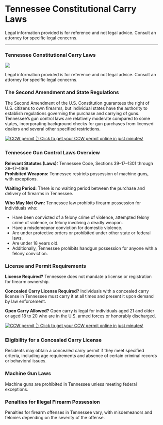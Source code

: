 # Tennessee Constitutional Carry Laws

Legal information provided is for reference and not legal advice. Consult an attorney for specific legal concerns. 

* * *

### Tennessee Constitutional Carry Laws

![](https://cdn-images-1.medium.com/max/1200/1*RPLfKSAYbiqdCHOapCHGSw.png)

Legal information provided is for reference and not legal advice. Consult an attorney for specific legal concerns.

### The Second Amendment and State Regulations

The Second Amendment of the U.S. Constitution guarantees the right of U.S. citizens to own firearms, but individual states have the authority to establish regulations governing the purchase and carrying of guns. Tennessee’s gun control laws are relatively moderate compared to some states, incorporating background checks for gun purchases from licensed dealers and several other specified restrictions.

<a href="https://serp.ly/ccw">
<div>
    <img src="https://cdn-images-1.medium.com/max/1200/1*aCmvRhaa5Xjz4zDZxHzAjg.png" alt="CCW permit">
    👆 Click to get your CCW permit online in just minutes!
</div>
</a>

### Tennessee Gun Control Laws Overview

**Relevant Statutes (Laws):** Tennessee Code, Sections 39–17–1301 through 39–17–1366  
**Prohibited Weapons:** Tennessee restricts possession of machine guns, with exceptions.

**Waiting Period:** There is no waiting period between the purchase and delivery of firearms in Tennessee.

**Who May Not Own:** Tennessee law prohibits firearm possession for individuals who:

  * Have been convicted of a felony crime of violence, attempted felony crime of violence, or felony involving a deadly weapon.
  * Have a misdemeanor conviction for domestic violence.
  * Are under protective orders or prohibited under other state or federal laws.
  * Are under 18 years old.
  * Additionally, Tennessee prohibits handgun possession for anyone with a felony conviction.



### License and Permit Requirements

**License Required?** Tennessee does not mandate a license or registration for firearm ownership.

**Concealed Carry License Required?** Individuals with a concealed carry license in Tennessee must carry it at all times and present it upon demand by law enforcement.

**Open Carry Allowed?** Open carry is legal for individuals aged 21 and older or aged 18 to 20 who are in the U.S. armed forces or honorably discharged.


<a href="https://serp.ly/ccw">
<div>
    <img src="https://cdn-images-1.medium.com/max/1200/1*TMCVgNoKp2NAtvLSAMkaJg.png" alt="CCW permit">
    👆 Click to get your CCW permit online in just minutes!
</div>
</a>


### Eligibility for a Concealed Carry License

Residents may obtain a concealed carry permit if they meet specified criteria, including age requirements and absence of certain criminal records or behavioral issues.

### Machine Gun Laws

Machine guns are prohibited in Tennessee unless meeting federal exceptions.

### Penalties for Illegal Firearm Possession

Penalties for firearm offenses in Tennessee vary, with misdemeanors and felonies depending on the severity of the offense.


